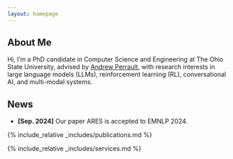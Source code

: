 ```yaml
---
layout: homepage
---
```


## About Me

Hi, I’m a PhD candidate in Computer Science and Engineering at The Ohio State University, advised by [Andrew Perrault](https://aperrault.github.io/), with research interests in large language models (LLMs), reinforcement learning (RL), conversational AI, and multi-modal systems.


## News

- **[Sep. 2024]** Our paper ARES is accepted to EMNLP 2024.


{% include_relative _includes/publications.md %}

{% include_relative _includes/services.md %}
